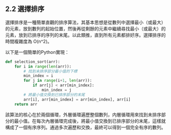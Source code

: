 ## 2.2 選擇排序

選擇排序是一種簡單直觀的排序算法，其基本思想是從數列中選擇最小（或最大）的元素，放到數列的起始位置，然後再從剩餘的元素中繼續尋找最小（或最大）的元素，放到已排序的序列的末尾。以此類推，直到所有元素都排好序。選擇排序的時間複雜度為 O(n^2)。

以下是一個簡單的Python實現：

```py
def selection_sort(arr):
    for i in range(len(arr)):
        # 找到未排序部分最小值的下標
        min_index = i
        for j in range(i+1, len(arr)):
            if arr[j] < arr[min_index]:
                min_index = j
        # 將最小值交換到已排序部分的末尾
        arr[i], arr[min_index] = arr[min_index], arr[i]
    return arr
```

該算法的核心在於兩個循環，外層循環遍歷整個數列，内層循環用來找到未排序部分的最小值。在每次內層循環完成後，將最小值交換到已排序部分的末尾，這樣就構成了一個有序序列。通過多次遍歷和交換，最終可以得到一個完全有序的數列。
